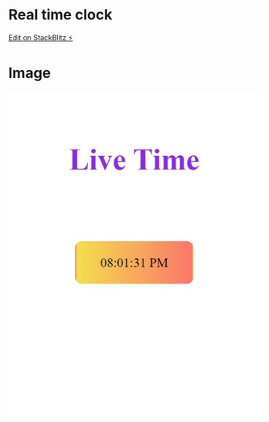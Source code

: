 # Real time clock

[Edit on StackBlitz ⚡️](https://stackblitz.com/edit/typescript-gyw6vg)

# Image
<img src="time.jpeg" width=100% height=75%>
